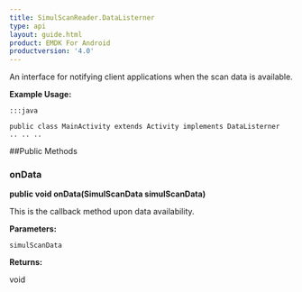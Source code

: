 ```yaml
---
title: SimulScanReader.DataListerner
type: api
layout: guide.html
product: EMDK For Android
productversion: '4.0'
---
```



An interface for notifying client applications when the scan data is
 available.
 
 

**Example Usage:**
	
	:::java
	
	public class MainActivity extends Activity implements DataListerner
	.. .. ..
	
	


##Public Methods

### onData

**public void onData(SimulScanData simulScanData)**

This is the callback method upon data availability.

**Parameters:**

`simulScanData`

**Returns:**

void









